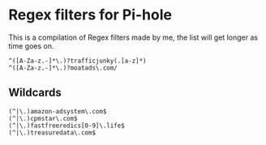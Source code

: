 # Regex filters for Pi-hole

This is a compilation of Regex filters made by me, the list will get longer as time goes on.
```
^([A-Za-z.-]*\.)?trafficjunky(.[a-z]*)
^([A-Za-z.-]*\.)?moatads\.com/
```
## Wildcards
```
(^|\.)amazon-adsystem\.com$
(^|\.)cpmstar\.com$
(^|\.)fastfreeredics[0-9]\.life$
(^|\.)treasuredata\.com$
```

